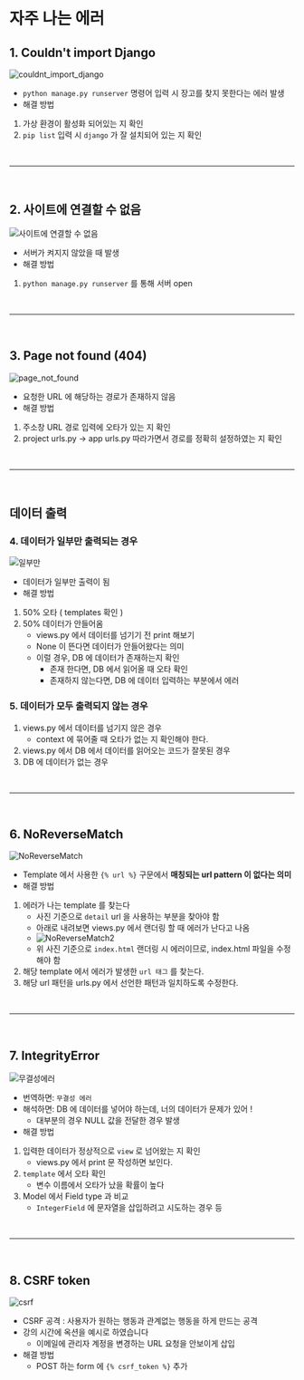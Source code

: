 # 자주 나는 에러

## 1. Couldn't import Django
![couldnt_import_django](./images/couldnt_import_django.PNG)
- `python manage.py runserver` 명령어 입력 시 장고를 찾지 못한다는 에러 발생
- 해결 방법
1. 가상 환경이 활성화 되어있는 지 확인
2. `pip list` 입력 시 `django` 가 잘 설치되어 있는 지 확인

<br>
<hr>
<br>

## 2. 사이트에 연결할 수 없음
![사이트에 연결할 수 없음](./images/%EC%82%AC%EC%9D%B4%ED%8A%B8%EC%97%90%EC%97%B0%EA%B2%B0%ED%95%A0%EC%88%98%EC%97%86%EC%9D%8C.PNG)
- 서버가 켜지지 않았을 때 발생
- 해결 방법
1. `python manage.py runserver` 를 통해 서버 open

<br>
<hr>
<br>

## 3. Page not found (404)
![page_not_found](./images/404_Page_not_found.PNG)
- 요청한 URL 에 해당하는 경로가 존재하지 않음
- 해결 방법
1. 주소창 URL 경로 입력에 오타가 있는 지 확인
2. project urls.py -> app urls.py 따라가면서 경로를 정확히 설정하였는 지 확인

<br>
<hr>
<br>

## 데이터 출력

### 4. 데이터가 일부만 출력되는 경우

![일부만](./images/%EC%9D%BC%EB%B6%80%EB%A7%8C.PNG)

- 데이터가 일부만 출력이 됨
- 해결 방법
1. 50% 오타 ( templates 확인 )
2. 50% 데이터가 안들어옴
    - views.py 에서 데이터를 넘기기 전 print 해보기
    - None 이 뜬다면 데이터가 안들어왔다는 의미
    - 이럴 경우, DB 에 데이터가 존재하는지 확인
        - 존재 한다면, DB 에서 읽어올 때 오타 확인
        - 존재하지 않는다면, DB 에 데이터 입력하는 부분에서 에러

### 5. 데이터가 모두 출력되지 않는 경우

1. views.py 에서 데이터를 넘기지 않은 경우
   - context 에 묶어줄 때 오타가 없는 지 확인해야 한다.
2. views.py 에서 DB 에서 데이터를 읽어오는 코드가 잘못된 경우
3. DB 에 데이터가 없는 경우

<br>
<hr>
<br>

## 6. NoReverseMatch

![NoReverseMatch](./images/NoReverseMatch.PNG)

- Template 에서 사용한 `{% url %}` 구문에서 __매칭되는 url pattern 이 없다는 의미__
- 해결 방법
1. 에러가 나는 template 를 찾는다
    - 사진 기준으로 `detail` url 을 사용하는 부분을 찾아야 함 
    - 아래로 내려보면 views.py 에서 랜더링 할 때 에러가 난다고 나옴
    - ![NoReverseMatch2](./images/noreversematch2.PNG)
    - 위 사진 기준으로 `index.html` 랜더링 시 에러이므로, index.html 파일을 수정해야 함
2. 해당 template 에서 에러가 발생한 `url 태그` 를 찾는다.
3. 해당 url 패턴을 urls.py 에서 선언한 패턴과 일치하도록 수정한다.

<br>
<hr>
<br>

## 7. IntegrityError

![무결성에러](./images/IntegrityError.PNG)

- 번역하면: `무결성 에러`
- 해석하면: DB 에 데이터를 넣어야 하는데, 너의 데이터가 문제가 있어 !
    - 대부분의 경우 NULL 값을 전달한 경우 발생
- 해결 방법
1. 입력한 데이터가 정상적으로 `view` 로 넘어왔는 지 확인
    - views.py 에서 print 문 작성하면 보인다.
2. `template` 에서 오타 확인
    - 변수 이름에서 오타가 났을 확률이 높다
3. Model 에서 Field type 과 비교
    - `IntegerField` 에 문자열을 삽입하려고 시도하는 경우 등

<br>
<hr>
<br>

## 8. CSRF token

![csrf](./images/csrf.PNG)

- CSRF 공격 : 사용자가 원하는 행동과 관계없는 행동을 하게 만드는 공격
- 강의 시간에 옥션을 예시로 하였습니다
    - 이메일에 관리자 계정을 변경하는 URL 요청을 안보이게 삽입
- 해결 방법
    - POST 하는 form 에 `{% csrf_token %}` 추가

